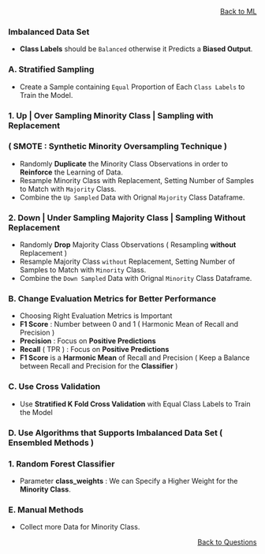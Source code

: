 <p align='right'><a align="right" href="https://github.com/KIRANKUMAR7296/Library/blob/main/Machine%20Learning/Machine%20Learning%20Models.md">Back to ML</a></p>

### Imbalanced Data Set

- **Class Labels** should be `Balanced` otherwise it Predicts a **Biased Output**.

### A. Stratified Sampling
- Create a Sample containing `Equal` Proportion of Each `Class Labels` to Train the Model.

### 1. Up | Over Sampling Minority Class | Sampling with Replacement 

### ( SMOTE : Synthetic Minority Oversampling Technique )

- Randomly **Duplicate** the Minority Class Observations in order to **Reinforce** the Learning of Data.
- Resample Minority Class with Replacement, Setting Number of Samples to Match with `Majority` Class.
- Combine the `Up Sampled` Data with Orignal `Majority` Class Dataframe.

### 2. Down | Under Sampling Majority Class | Sampling Without Replacement 
- Randomly **Drop** Majority Class Observations ( Resampling **without** Replacement )
- Resample Majority Class `without` Replacement, Setting Number of Samples to Match with `Minority` Class.
- Combine the `Down Sampled` Data with Orignal `Minority` Class Dataframe.

### B. Change Evaluation Metrics for Better Performance
- Choosing Right Evaluation Metrics is Important
- **F1 Score** : Number between 0 and 1 ( Harmonic Mean of Recall and Precision )
- **Precision** : Focus on **Positive Predictions**
- **Recall** ( TPR ) : Focus on **Positive Predictions**
- **F1 Score** is a **Harmonic Mean** of Recall and Precision ( Keep a Balance between Recall and Precision for the **Classifier** )

### C. Use Cross Validation 
- Use **Stratified K Fold Cross Validation** with Equal Class Labels to Train the Model

### D. Use Algorithms that Supports Imbalanced Data Set ( Ensembled Methods )

### 1. Random Forest Classifier 
- Parameter **class_weights** : We can Specify a Higher Weight for the **Minority Class**.

### E. Manual Methods
- Collect more Data for Minority Class.

<p align='right'><a align="right" href="https://github.com/KIRANKUMAR7296/Library/blob/main/Interview.md">Back to Questions</a></p>
